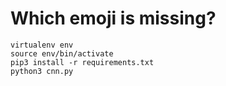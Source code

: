 # Which emoji is missing?

```
virtualenv env
source env/bin/activate
pip3 install -r requirements.txt
python3 cnn.py
```
